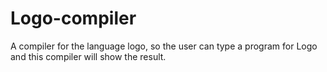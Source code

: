 # Logo-compiler
A compiler for the language logo, so the user can type a program for Logo and this compiler will show the result.
